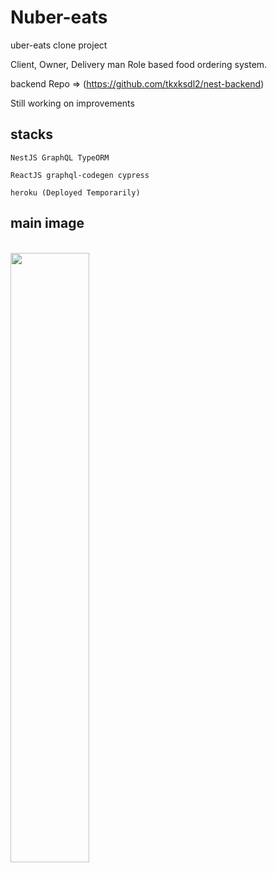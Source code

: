 # Nuber-eats

uber-eats clone project

Client, Owner, Delivery man Role based food ordering system.

backend Repo => (https://github.com/tkxksdl2/nest-backend)

Still working on improvements

## stacks

    NestJS GraphQL TypeORM

    ReactJS graphql-codegen cypress

    heroku (Deployed Temporarily)

## main image

<br>

<img src="https://user-images.githubusercontent.com/79143006/202828850-5e762032-21c9-4850-b0a0-96094cf36a7b.png" width="50%">
